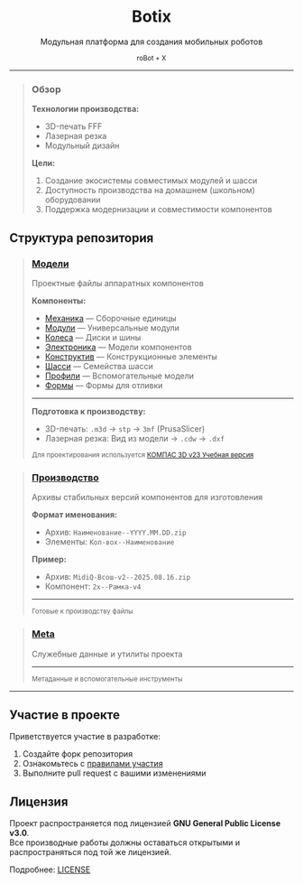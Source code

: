 <div align="center">
  <h1>Botix</h1>
  <p>Модульная платформа для создания мобильных роботов</p>
  <sup>roBot + X</sup>
</div>

---

<blockquote>

### Обзор

**Технологии производства:**
- 3D-печать FFF
- Лазерная резка
- Модульный дизайн

**Цели:**
1. Создание экосистемы совместимых модулей и шасси
2. Доступность производства на домашнем (школьном) оборудовании
3. Поддержка модернизации и совместимости компонентов

</blockquote>

## Структура репозитория

<blockquote>

### [Модели](./Модели)

Проектные файлы аппаратных компонентов

**Компоненты:**
- [Механика](./Модели/Механика) — Сборочные единицы
- [Модули](./Модели/Модули) — Универсальные модули
- [Колеса](./Модели/Колеса) — Диски и шины
- [Электроника](./Модели/Электроника) — Модели компонентов
- [Конструктив](./Модели/Конструктив) — Конструкционные элементы
- [Шасси](./Модели/Шасси) — Семейства шасси
- [Профили](./Модели/Профили) — Вспомогательные модели
- [Формы](./Модели/Формы) — Формы для отливки

---

**Подготовка к производству:**
- 3D-печать: `.m3d` → `stp` → `3mf` (PrusaSlicer)
- Лазерная резка: Вид из модели → `.cdw` → `.dxf`

<sub>Для проектирования используется [КОМПАС 3D v23 Учебная версия](https://get.kompas.ru/files/KOMPAS/v23_Edu/KOMPAS-3D_v23_Study_x64.iso)</sub>

</blockquote>

<blockquote>

### [Производство](./Производство)

Архивы стабильных версий компонентов для изготовления

**Формат именования:**
- Архив: `Наименование--YYYY.MM.DD.zip`
- Элементы: `Кол-воx--Наименование`

**Пример:**
- Архив: `MidiQ-Всош-v2--2025.08.16.zip`
- Компонент: `2x--Рамка-v4`

---

<sub>Готовые к производству файлы</sub>

</blockquote>

<blockquote>

### [Meta](./Meta)

Служебные данные и утилиты проекта

---

<sub>Метаданные и вспомогательные инструменты</sub>

</blockquote>

---

## Участие в проекте

Приветствуется участие в разработке:

1. Создайте форк репозитория
2. Ознакомьтесь с [правилами участия](./CONTRIBUTING.md)
3. Выполните pull request с вашими изменениями

## Лицензия

Проект распространяется под лицензией **GNU General Public License v3.0**.  
Все производные работы должны оставаться открытыми и распространяться под той же лицензией.

Подробнее: [LICENSE](./LICENSE)
